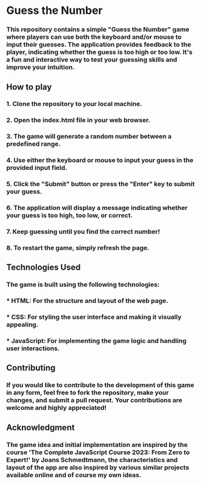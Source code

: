 # Guess the Number

### This repository contains a simple "Guess the Number" game where players can use both the keyboard and/or mouse to input their guesses. The application provides feedback to the player, indicating whether the guess is too high or too low. It's a fun and interactive way to test your guessing skills and improve your intuition.

## How to play

### 1. Clone the repository to your local machine.
### 2. Open the index.html file in your web browser.
### 3. The game will generate a random number between a predefined range.
### 4. Use either the keyboard or mouse to input your guess in the provided input field.
### 5. Click the "Submit" button or press the "Enter" key to submit your guess.
### 6. The application will display a message indicating whether your guess is too high, too low, or correct.
### 7. Keep guessing until you find the correct number!
### 8. To restart the game, simply refresh the page.

## Technologies Used

### The game is built using the following technologies:

### * HTML: For the structure and layout of the web page.
### * CSS: For styling the user interface and making it visually appealing.
### * JavaScript: For implementing the game logic and handling user interactions.

## Contributing

### If you would like to contribute to the development of this game in any form, feel free to fork the repository, make your changes, and submit a pull request. Your contributions are welcome and highly appreciated!

## Acknowledgment

### The game idea and initial implementation are inspired by the course 'The Complete JavaScript Course 2023: From Zero to Expert!' by Joans Schmedtmann, the characteristics and layout of the app are also inspired by various similar projects available online and of course my own ideas.
